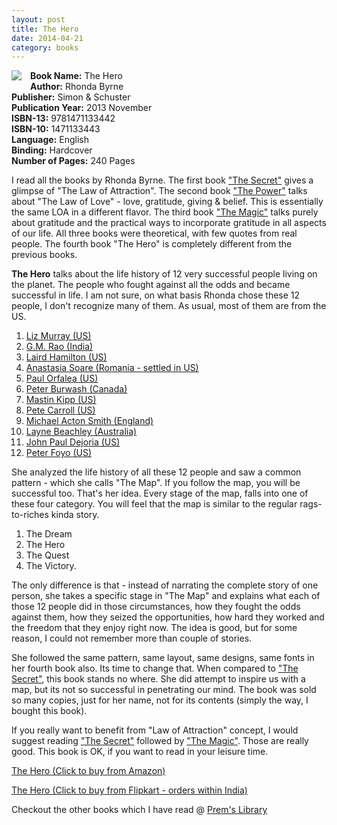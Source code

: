 ```yaml
---
layout: post
title: The Hero
date: 2014-04-21
category: books
---
```


<img style="clear: left; float: left; margin-bottom: 1em; margin-right: 1em;" 
src="{{site.img-url}}/the-hero-rhonda-bryne.jpeg"/>   
  
**Book Name:** The Hero  
**Author:** Rhonda Byrne  
**Publisher:** Simon & Schuster  
**Publication Year:** 2013 November  
**ISBN-13:** 9781471133442  
**ISBN-10:** 1471133443  
**Language:** English   
**Binding:** Hardcover   
**Number of Pages:** 240 Pages   

I read all the books by Rhonda Byrne. The first book ["The Secret"][secret] gives a glimpse of "The Law of Attraction". The second book ["The Power"][power] talks about "The Law of Love" - love, gratitude, giving & belief. This is essentially the same LOA in a different flavor. The third book ["The Magic"][magic] talks purely about gratitude and the practical ways to incorporate gratitude in all aspects of our life. All three books were theoretical, with few quotes from real people. The fourth book "The Hero" is completely different from the previous books.  

**The Hero** talks about the life history of 12 very successful people living on the planet. The people who fought against all the odds and became successful in life. I am not sure, on what basis Rhonda chose these 12 people, I don't recognize many of them. As usual, most of them are from the US.

1. [Liz Murray (US)](http://en.wikipedia.org/wiki/Liz_Murray)
2. [G.M. Rao (India)](http://en.wikipedia.org/wiki/Grandhi_Mallikarjuna_Rao)
3. [Laird Hamilton (US)](http://en.wikipedia.org/wiki/Laird_Hamilton)
4. [Anastasia Soare (Romania - settled in US)](https://www.facebook.com/AnastasiaBeauty)
5. [Paul Orfalea (US)](http://en.wikipedia.org/wiki/Paul_Orfalea)
6. [Peter Burwash (Canada)](http://en.wikipedia.org/wiki/Peter_Burwash)
7. [Mastin Kipp (US)](http://thedailylove.com/)
8. [Pete Carroll (US)](http://en.wikipedia.org/wiki/Pete_Carroll)
9. [Michael Acton Smith (England)](http://en.wikipedia.org/wiki/Michael_Acton_Smith)
10. [Layne Beachley (Australia)](http://en.wikipedia.org/wiki/Layne_Beachley)
11. [John Paul Dejoria (US)](http://en.wikipedia.org/wiki/John_Paul_DeJoria)
12. [Peter Foyo (US)](http://www.forbes.com/profile/peter-foyo/)

She analyzed the life history of all these 12 people and saw a common pattern - which she calls "The Map". If you follow the map, you will be successful too. That's her idea. Every stage of the map, falls into one of these four category. You will feel that the map is similar to the regular rags-to-riches kinda story.

1. The Dream
2. The Hero
3. The Quest
4. The Victory.

The only difference is that - instead of narrating the complete story of one person, she takes a specific stage in "The Map" and explains what each of those 12 people did in those circumstances, how they fought the odds against them, how they seized the opportunities, how hard they worked and the freedom that they enjoy right now. The idea is good, but for some reason, I could not remember more than couple of stories.  

She followed the same pattern, same layout, same designs, same fonts in her fourth book also. Its time to change that. When compared to ["The Secret"][secret], this book stands no where. She did attempt to inspire us with a map, but its not so successful in penetrating our mind. The book was sold so many copies, just for her name, not for its contents (simply the way, I bought this book).  

If you really want to benefit from "Law of Attraction" concept, I would suggest reading ["The Secret"][secret] followed by ["The Magic"][magic]. Those are really good. This book is OK, if you want to read in your leisure time.  

[The Hero (Click to buy from Amazon)](http://amzn.to/1dfRrEl)

[The Hero (Click to buy from Flipkart - orders within India)](http://www.flipkart.com/the-secret-hero/p/itmdnk5kdwupep4f?pid=9781471133442&affid=INPremkblo)

Checkout the other books which I have read @ [Prem's Library]({{site.url}}/category/books/)  

[secret]: http://www.amazon.com/gp/product/1582701709/ref=as_li_tf_tl?ie=UTF8&camp=1789&creative=9325&creativeASIN=1582701709&linkCode=as2&tag=booiverea-20

[magic]: http://www.amazon.com/gp/product/1451673442/ref=as_li_tf_tl?ie=UTF8&camp=1789&creative=9325&creativeASIN=1451673442&linkCode=as2&tag=booiverea-20

[power]: http://www.amazon.com/gp/product/1439181780/ref=as_li_tf_tl?ie=UTF8&camp=1789&creative=9325&creativeASIN=1439181780&linkCode=as2&tag=booiverea-20



